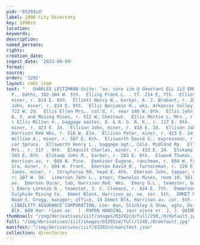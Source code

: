 ```yaml
---
pid: '03292cd'
label: 1890 City Directory
key: 1890cd
location: 
keywords: 
description: 
named_persons: 
rights: 
creation_date: 
ingest_date: '2023-08-09'
format: 
source: 
order: '3292'
layout: cmhc_item
text: "   GHARLES LEITZMANN Scite: ‘av. core iim @ Ghestant ELL 113 EMP  Eller John
  F., baths, 102-104 W. 5th.  Elling Frank L. . tT. 214 E, 7th.  Elliott Charles,
  miner, r. 814 E. 8th.  Elliott Henry W., barkpr, A. J. Brabant, r. 202 E. 3d.  Elliott
  John, miner, r. 814 E. 8th.  Ellis Benjamin H., wks, Arkansas Valley Smelter, r,
  722 W. 2d.  Ellis Ellen Mrs., col’d, r. rear 140 W. 9th.  Ellis John Q., timberman,
  A. Y. and Mining Mines, r. 512 W. Chestnut.  Ellis Mattie L. Mrs., r. 414 E. 6th.
  \ Ellis Milton H., baggage master, D. & R. G. R. R., r. 117 E. 9th.  Ellison Charles,
  miner, r. 423 E. 2d.  Ellison John, miner, r. 418 E. 3d.  Ellison Jobn F., carpenter,
  Harrison Red Wks, r. 516 W. Elm.  Ellison Peter, miner, r. 423 E. 2d.  Ellithorp
  William A., miner, r. 507 E. 6th.  Elisworth David S., expressman, r. W. 3d, se.
  cor Spruce.  Ellsworth Henry L., baggage agt., Colo. Midland Ry.  Ellsworth W. H.
  Mrs., r. 117 . 9th.  Elmquist Charles, miner, r. 433 E. 2d.  Elskamp Henry J., harnessmkr,
  203 E. 6th.  Elskamp John M., barber, r. 203 E. 6th.  Elwood Thomas, barkpr, 306
  Harrison av, r. 608 N. Pine.  Emehiser Eugene, ranchman, r. 604 W. Front.  Emebiser
  Ira, miner, r. 604 W. Front.  Emerson David O., furnaceman, r. 228 E. 11th.  Emerson
  James, miner, r. Strayhorse Rd, head E. 4th.  Emerson John, tapper, American Smelter,
  r: 207 W. 3d.  iimerson John L., propr, Pawnolos Mines, room 19, 501 Har- rison
  av.  Emerson Oscar, lab, Harrison Red. Wks.  Emery D.L., teamster, bds. 422 E. 6th.
  \ Emery Lorenzo D., teamster, J. C. Clemons, r. 424 E. 7th.  Emmerson James, miner,
  Sulphide Mining Co.  Emmet Block, Harrison av, ne. cor. 5th.  EMMET MINING CO.,
  Noah S. Gregg, manager; office, 14 Emmet Blk, Harrison av, cor. 5th. ;  EMPLOYERS
  LIABILITY ASSURANCE CORPORATION, Lon- don, Stickley & Shaw, agts, De Maineville
  Blk, 600 Har- rison av.  | .PAPER HANGING, zasr vivre or. J, J. QUINN "
thumbnail: "/img/derivatives/iiif/images/03292cd/full/250,/0/default.jpg"
full: "/img/derivatives/iiif/images/03292cd/full/1140,/0/default.jpg"
manifest: "/img/derivatives/iiif/03292cd/manifest.json"
collection: directories
---
```

